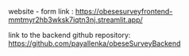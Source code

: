 website - form link :
<a>https://obesesurveyfrontend-mmtmyr2hb3wksk7iqtn3nj.streamlit.app/</a>

link to the backend github repository:
<a>https://github.com/payallenka/obeseSurveyBackend</a>
